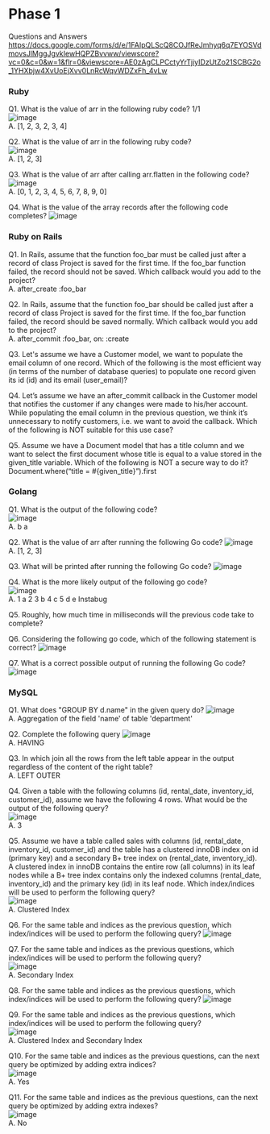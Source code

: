 # Phase 1
Questions and Answers
https://docs.google.com/forms/d/e/1FAIpQLScQ8COJfReJmhyq6q7EYOSVdmovsJlMggJgvkIewHQPZBvvww/viewscore?vc=0&c=0&w=1&flr=0&viewscore=AE0zAgCLPCctyYrTjiyIDzUtZo21SCBG2o_1YHXbjw4XvUoEjXvv0LnRcWqvWDZxFh_4vLw
### Ruby
Q1. What is the value of arr in the following ruby code? 1/1 <br>
![image](https://user-images.githubusercontent.com/42917814/171854011-d7f31e53-dfa2-426a-8867-c12014361fb3.png) <br>
A. [1, 2, 3, 2, 3, 4]

Q2. What is the value of arr in the following ruby code? <br>
![image](https://user-images.githubusercontent.com/42917814/171854133-b25befb7-3194-49a2-b81c-258cadc35bc1.png) <br>
A. [1, 2, 3]

Q3. What is the value of arr after calling arr.flatten in the following code? <br>
![image](https://user-images.githubusercontent.com/42917814/171854174-a3b2e5b9-65b7-48c5-8378-ea7f43798d6a.png) <br>
A. [0, 1, 2, 3, 4, 5, 6, 7, 8, 9, 0]

Q4. What is the value of the array records after the following code completes?
![image](https://user-images.githubusercontent.com/42917814/171854231-f6ed3cb9-8316-4722-a49b-fab367bf40fe.png)

### Ruby on Rails
Q1. In Rails, assume that the function foo_bar must be called just after a record of class Project is saved for the first time. If the foo_bar function failed, the record should not be saved. Which callback would you add to the project? <br>
A. after_create :foo_bar

Q2.  In Rails, assume that the function foo_bar should be called just after a record of class Project is saved for the first time. If the foo_bar function failed, the record should be saved normally. Which callback would you add to the project? <br>
A. after_commit :foo_bar, on: :create

Q3. Let's assume we have a Customer model, we want to populate the email column of one record. Which of the following is the most efficient way (in terms of the number of database queries) to populate one record given its id (id) and its email (user_email)? <br>


Q4. Let’s assume we have an after_commit callback in the Customer model that notifies the customer if any changes were made to his/her account. While populating the email column in the previous question, we think it’s unnecessary to notify customers, i.e. we want to avoid the callback. Which of the following is NOT suitable for this use case? <br>


Q5. Assume we have a Document model that has a title column and we want to select the first document whose title is equal to a value stored in the given_title variable. Which of the following is NOT a secure way to do it? <br>
Document.where(“title = #{given_title}”).first


### Golang

Q1.  What is the output of the following code? <br>
![image](https://user-images.githubusercontent.com/42917814/171854553-96c828e8-d33b-423c-b7f5-4dcf9a552889.png) <br>
A. b a

Q2.  What is the value of arr after running the following Go code?
![image](https://user-images.githubusercontent.com/42917814/171854577-b4d80fd8-392b-490e-aa19-d1fb67ab15a8.png) <br>
A. [1, 2, 3]

Q3.  What will be printed after running the following Go code?
![image](https://user-images.githubusercontent.com/42917814/171854618-60ca0f29-ecf9-4a96-84de-9dfd09b300ec.png)

Q4.  What is the more likely output of the following go code? <br>
![image](https://user-images.githubusercontent.com/42917814/171854648-ae8bd8a5-71e6-4b35-a788-ad5a6b2555e7.png) <br>
A. 1 a 2 3 b 4 c 5 d e Instabug

Q5. Roughly, how much time in milliseconds will the previous code take to complete?


Q6. Considering the following go code, which of the following statement is correct?
![image](https://user-images.githubusercontent.com/42917814/171854731-d4eb4dea-20b3-42f2-ada2-c5420bffed39.png)


Q7.  What is a correct possible output of running the following Go code?
![image](https://user-images.githubusercontent.com/42917814/171854790-6d429e4e-cea6-4361-9898-01c0c48d50cc.png)


### MySQL

Q1. What does "GROUP BY d.name" in the given query do?
![image](https://user-images.githubusercontent.com/42917814/171854865-b9dfa6c2-001b-4f46-9b03-47a0e3fcae0f.png) <br>
A. Aggregation of the field 'name' of table 'department'

Q2. Complete the following query
![image](https://user-images.githubusercontent.com/42917814/171854888-5c9290a4-312f-424d-a750-9a3fb20dcbf5.png) <br>
A. HAVING

 Q3. In which join all the rows from the left table appear in the output regardless of the content of the right table? <br>
 A. LEFT OUTER

 Q4. Given a table with the following columns (id, rental_date, inventory_id, customer_id), assume we have the following 4 rows. What would be the output of the following query? <br>
 ![image](https://user-images.githubusercontent.com/42917814/171854943-e740e84b-7304-4a0f-84d2-385bdf59103b.png) <br>
 A. 3
 
 Q5.  Assume we have a table called sales with columns (id, rental_date, inventory_id, customer_id) and the table has a clustered innoDB index on id (primary key) and a secondary B+ tree index on (rental_date, inventory_id). A clustered index in innoDB contains the entire row (all columns) in its leaf nodes while a B+ tree index contains only the indexed columns (rental_date, inventory_id) and the primary key (id) in its leaf node. Which index/indices will be used to perform the following query? <br>
 ![image](https://user-images.githubusercontent.com/42917814/171854979-ad6e8a66-93b4-4ba5-9e2a-44475df60037.png) <br>
 A. Clustered Index
                                                                                             

 Q6. For the same table and indices as the previous question, which index/indices will be used to perform the following query?
 ![image](https://user-images.githubusercontent.com/42917814/171855012-acfe11e8-8dec-45f0-b72f-05afb6aa444c.png) <br>


 Q7. For the same table and indices as the previous questions, which index/indices will be used to perform the following query? <br>
 ![image](https://user-images.githubusercontent.com/42917814/171855062-659a52b1-d42c-4db2-b703-23aed60840da.png) <br>
 A. Secondary Index

 Q8. For the same table and indices as the previous questions, which index/indices will be used to perform the following query?
![image](https://user-images.githubusercontent.com/42917814/171855098-31058f92-e4d6-4ffc-a0c1-6f88b514300f.png)

 Q9. For the same table and indices as the previous questions, which index/indices will be used to perform the following query?<br>
![image](https://user-images.githubusercontent.com/42917814/171855136-1c2d1940-be5c-4368-862a-3c21208f13d2.png) <br>
A. Clustered Index and Secondary Index

 Q10. For the same table and indices as the previous questions, can the next query be optimized by adding extra indices? <br>
 ![image](https://user-images.githubusercontent.com/42917814/171855170-1685f6b8-634a-4fd7-b792-3dd5ebf3d495.png) <br>
 A. Yes

 Q11. For the same table and indices as the previous questions, can the next query be optimized by adding extra indexes? <br>
 ![image](https://user-images.githubusercontent.com/42917814/171855192-31a43c66-c2f4-425e-870b-b1d8fb65ff7c.png) <br>
 A. No
